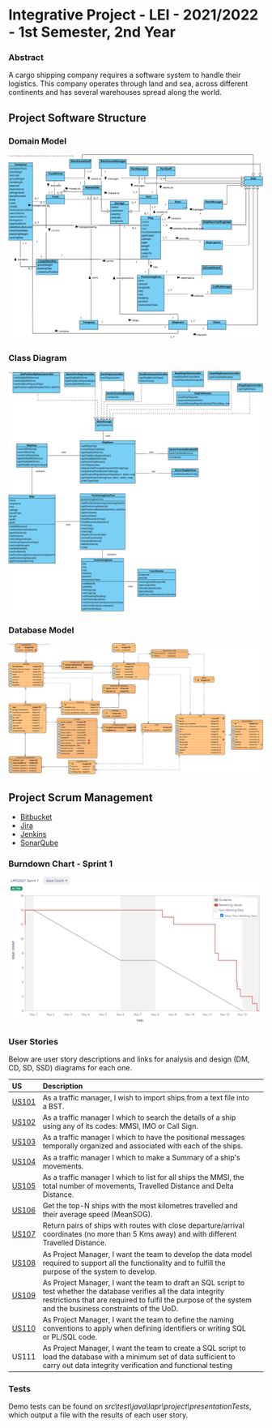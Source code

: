 # Integrative Project - LEI - 2021/2022 - 1st Semester, 2nd Year

### Abstract
A cargo shipping company requires a software system to handle their logistics. This company
operates through land and sea, across different continents and has several warehouses spread along the
world.

## Project Software Structure

### Domain Model
![DM](docs/DM.svg)

### Class Diagram
![CD](docs/CD.svg)

### Database Model
![LogicalDataModel](docs/LogicalDataModel.svg)

## Project Scrum Management

- [Bitbucket](https://bitbucket.org/lei-isep/lapr3-2021-g021/src/master/)
- [Jira](https://jira.dei.isep.ipp.pt/secure/RapidBoard.jspa?rapidView=146&projectKey=LAP22G21&view=planning.nodetail&selectedIssue=LAP22G21-44&issueLimit=100)
- [Jenkins](https://jenkins.dei.isep.ipp.pt/job/lapr3-2021-g021/)
- [SonarQube](https://sonarqube.dei.isep.ipp.pt/dashboard?id=lapr3%3Acargo%3Alapr3-2021-g021)

### Burndown Chart - Sprint 1

![BurndownChart](docs/BurndownChart.png)

### User Stories

Below are user story descriptions and links for analysis and design (DM, CD, SD, SSD) diagrams for each one.

|US|Description| |
|:--|:--------|:------|
[US101](docs/UserStories/US101)|As a traffic manager, I wish to import ships from a text file into a BST.|
[US102](docs/UserStories/US102)|As a traffic manager I which to search the details of a ship using any of its codes: MMSI, IMO or Call Sign.|
[US103](docs/UserStories/US103)|As a traffic manager I which to have the positional messages temporally organized and associated with each of the ships.|
[US104](docs/UserStories/US104)|As a traffic manager I which to make a Summary of a ship's movements.
[US105](docs/UserStories/US105)|As a traffic manager I which to list for all ships the MMSI, the total number of movements, Travelled Distance and Delta Distance.
[US106](docs/UserStories/US106)|Get the top-N ships with the most kilometres travelled and their average speed (MeanSOG).|
[US107](docs/UserStories/US107)|Return pairs of ships with routes with close departure/arrival coordinates (no more than 5 Kms away) and with different Travelled Distance.
[US108](docs)|As Project Manager, I want the team to develop the data model required to support all the functionality and to fulfill the purpose of the system to develop.
[US109](DataIntegrityRestrictionsTest.sql)|As Project Manager, I want the team to draft an SQL script to test  whether the database verifies all the data integrity restrictions that are required to fulfil the purpose of the system and the business constraints of the UoD.
[US110](DataDictionary.md)|As Project Manager, I want the team to define the naming conventions to apply when defining identifiers or writing SQL or PL/SQL code.
US111|As Project Manager, I want the team to create a SQL script to load the database with a minimum set of data sufficient to carry out data integrity verification and functional testing

### Tests

Demo tests can be found on *src\test\java\lapr\project\presentationTests*, which output a file with the results of each user story.